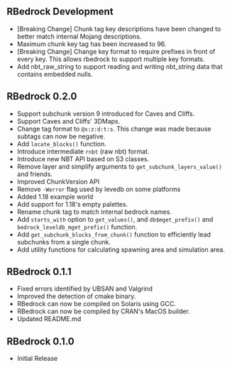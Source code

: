 ## RBedrock Development
 * [Breaking Change] Chunk tag key descriptions have been changed to better match internal Mojang descriptions.
 * Maximum chunk key tag has been increased to 96.
 * [Breaking Change] Change key format to require prefixes in front of every key. This allows rbedrock to support multiple key formats.
 * Add nbt_raw_string to support reading and writing nbt_string data that contains embedded nulls.

## RBedrock 0.2.0
 * Support subchunk version 9 introduced for Caves and Cliffs.
 * Support Caves and Cliffs' 3DMaps.
 * Change tag format to `@x:z:d:t:s`. This change was made because subtags can now be negative.
 * Add `locate_blocks()` function.
 * Introduce intermediate `rnbt` (raw nbt) format.
 * Introduce new NBT API based on S3 classes.
 * Remove layer and simplify arguments to `get_subchunk_layers_value()` and friends.
 * Improved ChunkVersion API
 * Remove `-Werror` flag used by levedb on some platforms
 * Added 1.18 example world
 * Add support for 1.18's empty palettes.
 * Rename chunk tag to match internal bedrock names.
 * Add `starts_with` option to `get_values()`, and `db$mget_prefix()` and `bedrock_leveldb_mget_prefix()` function.
 * Add `get_subchunk_blocks_from_chunk()` function to efficiently lead subchunks from a single chunk.
 * Add utility functions for calculating spawning area and simulation area.

## RBedrock 0.1.1

 * Fixed errors identified by UBSAN and Valgrind
 * Improved the detection of cmake binary.
 * RBedrock can now be compiled on Solaris using GCC.
 * RBedrock can now be compiled by CRAN's MacOS builder.
 * Updated README.md

## RBedrock 0.1.0

 * Initial Release

